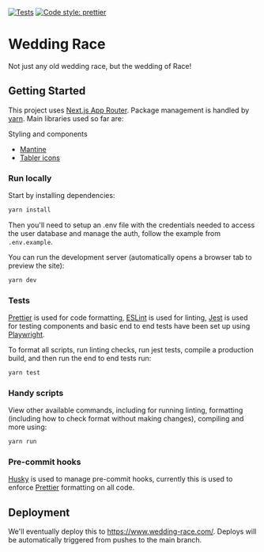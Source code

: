[![Tests](https://github.com/cjrace/wedding-race/actions/workflows/tests.yml/badge.svg)](https://github.com/cjrace/wedding-race/actions/workflows/tests.yml)
[![Code style: prettier](https://img.shields.io/badge/code_style-prettier-ff69b4.svg?style=flat)](https://github.com/prettier/prettier)

# Wedding Race

Not just any old wedding race, but the wedding of Race!

## Getting Started

This project uses [Next.js App Router](https://nextjs.org/docs/app). Package management is handled by [yarn](https://yarnpkg.com/getting-started). Main libraries used so far are:

Styling and components

- [Mantine](https://mantine.dev/)
- [Tabler icons](https://tabler-icons.io/)

### Run locally

Start by installing dependencies:

```bash
yarn install
```

Then you'll need to setup an .env file with the credentials needed to access the user database and manage the auth, follow the example from `.env.example`.

You can run the development server (automatically opens a browser tab to preview the site):

```bash
yarn dev
```

### Tests

[Prettier](https://prettier.io/) is used for code formatting, [ESLint](https://eslint.org/) is used for linting, [Jest](https://jestjs.io/) is used for testing components and basic end to end tests have been set up using [Playwright](https://playwright.dev/).

To format all scripts, run linting checks, run jest tests, compile a production build, and then run the end to end tests run:

```bash
yarn test
```

### Handy scripts

View other available commands, including for running linting, formatting (including how to check format without making changes), compiling and more using:

```bash
yarn run
```

### Pre-commit hooks

[Husky](https://typicode.github.io/husky) is used to manage pre-commit hooks, currently this is used to enforce [Prettier](https://prettier.io/) formatting on all code.

## Deployment

We'll eventually deploy this to https://www.wedding-race.com/. Deploys will be automatically triggered from pushes to the main branch.
